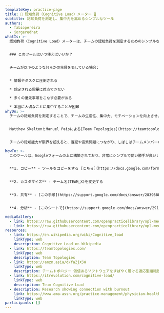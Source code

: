 ```yaml
---
templateKey: practice-page
title: 🧠 認知負荷（Cognitive Load）メーター 🌡
subtitle: 認知負荷を測定し、集中力を高めるシンプルなツール
authors:
  - fabiopereira
  - jorgeredhat
whatIs: >-
  認知負荷（Cognitive Load）メーターは、チームの認知負荷を測定するためのシンプルなツールです。認知心理学において、認知負荷とは、ジョン・スウェラーが「認知負荷理論（Cognitive Load Theory）」という本の中で言及しているように、作業記憶（working memory）の使用量、または作業記憶で使われている心的活動の総量のことを指します。


  ### このツールはいつ使えばいいか？


  チームが以下のような何らかの兆候を表している場合:


  * 情報やタスクに圧倒される

  * 想定される需要に対応できない

  * 多くの優先事項をこなす必要がある

  * 本当に大切なことに集中することが困難
whyDo: >-
  チームの認知負荷を測定することで、チームの生産性、集中力、モチベーションを向上させ、燃え尽き症候群のリスクを軽減することもできます。


  Matthew SkeltonとManuel Paisによる[Team Topologies](https://teamtopologies.com/)理論では、チームの重要な要素として、チーム認知負荷(Team Cognitive Load)に言及しています。SkeltonとPaisによれば、「認知的負荷について語るとき、どんな人でも、ある瞬間に脳内に保持できる情報量に限界があることを理解するのは簡単だが、同じことが、チーム全員の認知のキャパシティを単純に足し合わせることで、1つのチームにも起こるうる。」 また、「あるチームに責務を割り当てるとき、認知負荷について議論することはほとんどない。おそらく、利用可能な能力と認知的負荷の両方を定量化するのが難しいからだろう」とも述べています。[Pain Scale](https://en.wikipedia.org/wiki/Pain_scale)のような他の主観的尺度にインスパイアされて、[Fabio Pereira](http://fabiopereira.me/) と [Jorge Galdino](https://www.linkedin.com/in/jorgegaldino/) は、このツールで使用する主観的認知負荷尺度を作成しました。


  チームの認知能力が限界を超えると、遅延や品質問題につながり、しばしばチームメンバーのモチベーションが低下します。また、認知的作業負荷が高い人は、燃え尽き症候群の割合が高くなることが[研究により](https://www.ama-assn.org/practice-management/physician-health/4-approaches-cut-physicians-mental-workload-and-burnout)わかっています。

howTo: >-
  このツールは、Googleフォームの上に構築されており、非常にシンプルで使い勝手が良い:


  **1. コピー** - ツールをコピーをする [こちら](https://docs.google.com/forms/d/1JS-aJ3X7rfttWP-Jw_JXNXg0xqIJpUANKRHcrwSaJmo/copy)
  

  **2. カスタマイズ** - チーム名(TEAM_X)を変更する


  **3. 共有** - [この手順](https://support.google.com/docs/answer/2839588?hl=ja)でチームに送信する


  **4. 分析** - [このシートで](https://support.google.com/docs/answer/2917686?hl=ja)チームの反応を分析することができるようになる

mediaGallery:
  - link: https://raw.githubusercontent.com/openpracticelibrary/opl-media/master/cogload2.png
  - link: https://raw.githubusercontent.com/openpracticelibrary/opl-media/master/cogload1.png
resources:
  - link: https://en.wikipedia.org/wiki/Cognitive_load
    linkType: web
    description: Cognitive Load on Wikipedia
  - link: https://teamtopologies.com/
    linkType: web
    description: Team Topologies
  - link: https://amzn.asia/d/faZjXSW
    linkType: web
    description: チームトポロジー 価値あるソフトウェアをすばやく届ける適応型組織設計
  - link: https://itrevolution.com/cognitive-load/
    linkType: web
    description: Team Cognitive Load
  - description: Research showing connection with burnout
    link: https://www.ama-assn.org/practice-management/physician-health/4-approaches-cut-physicians-mental-workload-and-burnout
    linkType: web
participants: []
---
```

